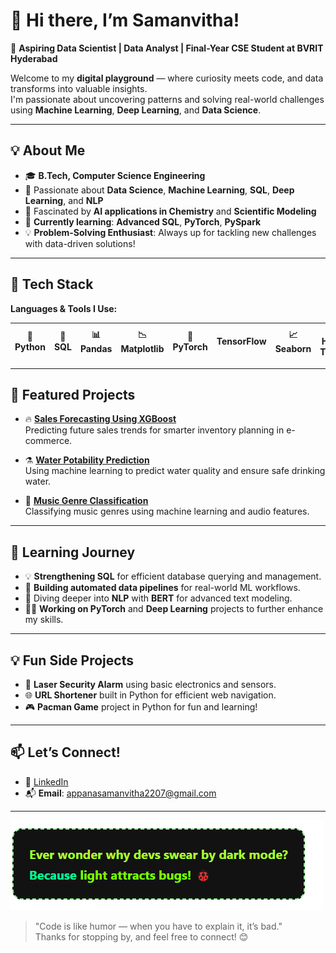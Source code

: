 # 👋 Hi there, I’m Samanvitha!

🎯 **Aspiring Data Scientist | Data Analyst | Final-Year CSE Student at BVRIT Hyderabad**

Welcome to my **digital playground** — where curiosity meets code, and data transforms into valuable insights.  
I'm passionate about uncovering patterns and solving real-world challenges using **Machine Learning**, **Deep Learning**, and **Data Science**.

---

## 💡 About Me

- 🎓 **B.Tech, Computer Science Engineering**  
- 💼 Passionate about **Data Science**, **Machine Learning**, **SQL**, **Deep Learning**, and **NLP**  
- 🔬 Fascinated by **AI applications in Chemistry** and **Scientific Modeling**  
- 🌱 **Currently learning**: **Advanced SQL**, **PyTorch**, **PySpark**  
- 💡 **Problem-Solving Enthusiast**: Always up for tackling new challenges with data-driven solutions!

---

## 🚀 Tech Stack

**Languages & Tools I Use:**  

| 🐍 Python | 💾 SQL | 📊 Pandas | 📉 Matplotlib | 🤖 PyTorch | TensorFlow | 📈 Seaborn | 🔬 Huggingface Transformers | 🧑‍💻 Git & GitHub |
|----------|--------|-----------|--------------|------------|------------|------------|---------------------------|-------------------|

---

## 📌 Featured Projects

- 🔥 **[Sales Forecasting Using XGBoost](https://github.com/appanasamanvitha/Sales-Forecasting-for-Inventory-Optimization.git)**  
Predicting future sales trends for smarter inventory planning in e-commerce.

- ⚗️ **[Water Potability Prediction](https://github.com/YourUsername/chemical-yield-prediction)**  
Using machine learning to predict water quality and ensure safe drinking water.

- 🎵 **[Music Genre Classification](https://github.com/YourUsername/music-genre-classification)**  
Classifying music genres using machine learning and audio features.

---

## 🌱 Learning Journey

- 💡 **Strengthening SQL** for efficient database querying and management.
- 🚀 **Building automated data pipelines** for real-world ML workflows.
- 🤖 Diving deeper into **NLP** with **BERT** for advanced text modeling.
- 🧑‍💻 **Working on PyTorch** and **Deep Learning** projects to further enhance my skills.

---

## 💡 Fun Side Projects

- 🔐 **Laser Security Alarm** using basic electronics and sensors.
- 🌐 **URL Shortener** built in Python for efficient web navigation.
- 🎮 **Pacman Game** project in Python for fun and learning!

---

## 📫 Let’s Connect!

- 💼 [LinkedIn](https://www.linkedin.com/in/samanvitha-narayani-appana-7b7247251/)
- 📬 **Email**: [appanasamanvitha2207@gmail.com](mailto:appanasamanvitha2207@gmail.com)

---


![Before You Go](https://github.com/appanasamanvitha/appanasamanvitha/blob/main/Screenshot%202025-04-20%20124035.png)

> "Code is like humor — when you have to explain it, it’s bad."  
Thanks for stopping by, and feel free to connect! 😊
